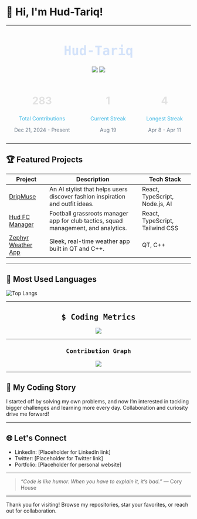 # 👋 Hi, I'm Hud-Tariq!

---

<div align="center">
  <h1 style="font-family: 'Fira Mono', monospace; font-size: 2.5em; color: #d4e3fa;">Hud-Tariq</h1>
  <div>
    <a href="mailto:"><img src="https://img.shields.io/badge/Email-M-red?style=for-the-badge&logo=gmail"></a>
    <a href="#"><img src="https://img.shields.io/badge/LinkedIn-LinkedIn-blue?style=for-the-badge&logo=linkedin"></a>
  </div>
  <br>
  <div style="display: flex; justify-content: center; gap: 4em;">
    <div>
      <h2 style="font-size: 2em; color: #e3e3e3;">283</h2>
      <p style="color: #3bb6e3;">Total Contributions</p>
      <p style="color: #6c7a89;">Dec 21, 2024 - Present</p>
    </div>
    <div>
      <h2 style="font-size: 2em; color: #e3e3e3;">1</h2>
      <p style="color: #3bb6e3;">Current Streak</p>
      <p style="color: #6c7a89;">Aug 19</p>
    </div>
    <div>
      <h2 style="font-size: 2em; color: #e3e3e3;">4</h2>
      <p style="color: #3bb6e3;">Longest Streak</p>
      <p style="color: #6c7a89;">Apr 8 - Apr 11</p>
    </div>
  </div>
</div>

---

## 🏆 Featured Projects

| Project | Description | Tech Stack |
|---------|-------------|------------|
| [DripMuse](https://github.com/Hud-Tariq/DripMuse) | An AI stylist that helps users discover fashion inspiration and outfit ideas. | React, TypeScript, Node.js, AI |
| [Hud FC Manager](https://github.com/Hud-Tariq/hud-fc-tactical-tracker) | Football grassroots manager app for club tactics, squad management, and analytics. | React, TypeScript, Tailwind CSS |
| [Zephyr Weather App](https://github.com/Hud-Tariq/ZephyrWeatherApp) | Sleek, real-time weather app built in QT and C++. | QT, C++ |

---

## 🎨 Most Used Languages

![Top Langs](https://github-readme-stats.vercel.app/api/top-langs/?username=Hud-Tariq&layout=compact&theme=radical)

---

<div align="center">
  <h2 style="font-family: 'Fira Mono', monospace;">$ Coding Metrics</h2>
  <img src="https://github-readme-stats.vercel.app/api?username=Hud-Tariq&show_icons=true&hide_title=true&count_private=true&theme=radical">
</div>

---

<div align="center">
  <h3 style="font-family: 'Fira Mono', monospace;">Contribution Graph</h3>
  <img src="https://github.com/Hud-Tariq/Hud-Tariq/blob/output/github-contribution-grid-snake.svg">
</div>

---



## 🌱 My Coding Story

I started off by solving my own problems, and now I’m interested in tackling bigger challenges and learning more every day. Collaboration and curiosity drive me forward!

---

## 🌐 Let's Connect

- LinkedIn: [Placeholder for LinkedIn link]
- Twitter: [Placeholder for Twitter link]
- Portfolio: [Placeholder for personal website]

---

> _“Code is like humor. When you have to explain it, it’s bad.”_ — Cory House

---

Thank you for visiting! Browse my repositories, star your favorites, or reach out for collaboration.

